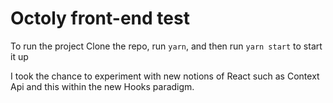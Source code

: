 # Octoly front-end test

To run the project Clone the repo, run `yarn`, and then run `yarn start` to start it up

I took the chance to experiment with new notions of React such as Context Api and this within the new Hooks paradigm.
